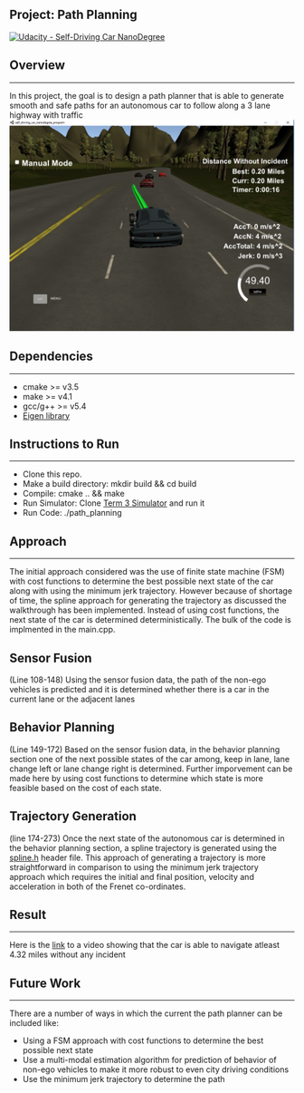 ## Project: Path Planning 
[![Udacity - Self-Driving Car NanoDegree](https://s3.amazonaws.com/udacity-sdc/github/shield-carnd.svg)](http://www.udacity.com/drive)

[//]: # (Image References)

[image1]: ./write_up_images/simulator.png "simulator"

## Overview
---
In this project, the goal is to design a path planner that is able to generate smooth and safe paths for an autonomous car to follow along a 3 lane highway with traffic
![alt text][image1]

## Dependencies
---
* cmake >= v3.5
* make >= v4.1
* gcc/g++ >= v5.4
* [Eigen library](http://eigen.tuxfamily.org/index.php?title=Main_Page) 

## Instructions to Run
---
* Clone this repo.
* Make a build directory: mkdir build && cd build
* Compile: cmake .. && make
* Run Simulator: Clone [Term 3 Simulator](https://github.com/udacity/self-driving-car-sim/releases/tag/T3_v1.2) and run it
* Run Code: ./path_planning

## Approach
---
The initial approach considered was the use of finite state machine (FSM) with cost functions to determine the best possible next state of the car along with using the minimum jerk trajectory. However because of shortage of time, the spline approach for generating the trajectory as discussed the walkthrough has been implemented. Instead of using cost functions, the next state of the car is determined deterministically. The bulk of the code is implmented in the main.cpp.

Sensor Fusion
---
(Line 108-148)
Using the sensor fusion data, the path of the non-ego vehicles is predicted and it is determined whether there is a car in the current lane or the adjacent lanes

Behavior Planning
---
(Line 149-172)
Based on the sensor fusion data, in the behavior planning section one of the next possible states of the car among, keep in lane, lane change left or lane change right is determined. Further imporvement can be made here by using cost functions to determine which state is more feasible based on the cost of each state.

Trajectory Generation
---
(line 174-273)
Once the next state of the autonomous car is determined in the behavior planning section, a spline trajectory is generated using the [spline.h](http://kluge.in-chemnitz.de/opensource/spline/) header file. This approach of generating a trajectory is more straightforward in comparison to using the minimum jerk trajectory approach which requires the initial and final position, velocity and acceleration in both of the Frenet co-ordinates. 

## Result
---
Here is the [link](https://www.youtube.com/watch?v=RKndu2MFpvU) to a video showing that the car is able to navigate atleast 4.32 miles without any incident

## Future Work
---
There are a number of ways in which the current the path planner can be included like:
* Using a FSM approach with cost functions to determine the best possible next state
* Use a multi-modal estimation algorithm for prediction of behavior of non-ego vehicles to make it more robust to even city driving conditions
* Use the minimum jerk trajectory to determine the path
